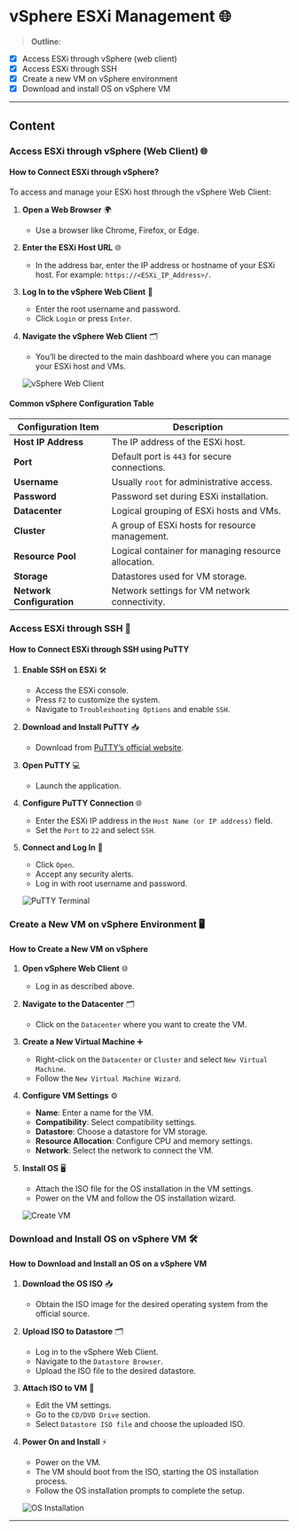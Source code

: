 # **vSphere ESXi Management** 🌐

> **Outline**:

- [x] Access ESXi through vSphere (web client)
- [x] Access ESXi through SSH
- [x] Create a new VM on vSphere environment
- [x] Download and install OS on vSphere VM

---

## **Content**

### **Access ESXi through vSphere (Web Client)** 🌐

#### **How to Connect ESXi through vSphere?**

To access and manage your ESXi host through the vSphere Web Client:

1. **Open a Web Browser** 🌍

   - Use a browser like Chrome, Firefox, or Edge.

2. **Enter the ESXi Host URL** 🌐

   - In the address bar, enter the IP address or hostname of your ESXi host. For example: `https://<ESXi_IP_Address>/`.

3. **Log In to the vSphere Web Client** 🔐

   - Enter the root username and password.
   - Click `Login` or press `Enter`.

4. **Navigate the vSphere Web Client** 🗂️

   - You’ll be directed to the main dashboard where you can manage your ESXi host and VMs.

   ![vSphere Web Client](https://www.vmware.com/content/dam/digitalmarketing/vmware/en/images/vsphere-web-client.png)

#### **Common vSphere Configuration Table**

| Configuration Item        | Description                                         |
| ------------------------- | --------------------------------------------------- |
| **Host IP Address**       | The IP address of the ESXi host.                    |
| **Port**                  | Default port is `443` for secure connections.       |
| **Username**              | Usually `root` for administrative access.           |
| **Password**              | Password set during ESXi installation.              |
| **Datacenter**            | Logical grouping of ESXi hosts and VMs.             |
| **Cluster**               | A group of ESXi hosts for resource management.      |
| **Resource Pool**         | Logical container for managing resource allocation. |
| **Storage**               | Datastores used for VM storage.                     |
| **Network Configuration** | Network settings for VM network connectivity.       |

### **Access ESXi through SSH** 🔐

#### **How to Connect ESXi through SSH using PuTTY**

1. **Enable SSH on ESXi** 🛠️

   - Access the ESXi console.
   - Press `F2` to customize the system.
   - Navigate to `Troubleshooting Options` and enable `SSH`.

2. **Download and Install PuTTY** 📥

   - Download from [PuTTY’s official website](https://www.putty.org/).

3. **Open PuTTY** 💻

   - Launch the application.

4. **Configure PuTTY Connection** 🌐

   - Enter the ESXi IP address in the `Host Name (or IP address)` field.
   - Set the `Port` to `22` and select `SSH`.

5. **Connect and Log In** 🔑

   - Click `Open`.
   - Accept any security alerts.
   - Log in with root username and password.

   ![PuTTY Terminal](https://www.putty.org/images/putty_terminal.png)

### **Create a New VM on vSphere Environment** 🖥️

#### **How to Create a New VM on vSphere**

1. **Open vSphere Web Client** 🌐

   - Log in as described above.

2. **Navigate to the Datacenter** 🗂️

   - Click on the `Datacenter` where you want to create the VM.

3. **Create a New Virtual Machine** ➕

   - Right-click on the `Datacenter` or `Cluster` and select `New Virtual Machine`.
   - Follow the `New Virtual Machine Wizard`.

4. **Configure VM Settings** ⚙️

   - **Name**: Enter a name for the VM.
   - **Compatibility**: Select compatibility settings.
   - **Datastore**: Choose a datastore for VM storage.
   - **Resource Allocation**: Configure CPU and memory settings.
   - **Network**: Select the network to connect the VM.

5. **Install OS** 🖥️

   - Attach the ISO file for the OS installation in the VM settings.
   - Power on the VM and follow the OS installation wizard.

   ![Create VM](https://www.vmware.com/content/dam/digitalmarketing/vmware/en/images/vm_creation.png)

### **Download and Install OS on vSphere VM** 🛠️

#### **How to Download and Install an OS on a vSphere VM**

1. **Download the OS ISO** 📥

   - Obtain the ISO image for the desired operating system from the official source.

2. **Upload ISO to Datastore** 🗂️

   - Log in to the vSphere Web Client.
   - Navigate to the `Datastore Browser`.
   - Upload the ISO file to the desired datastore.

3. **Attach ISO to VM** 🔗

   - Edit the VM settings.
   - Go to the `CD/DVD Drive` section.
   - Select `Datastore ISO file` and choose the uploaded ISO.

4. **Power On and Install** ⚡

   - Power on the VM.
   - The VM should boot from the ISO, starting the OS installation process.
   - Follow the OS installation prompts to complete the setup.

   ![OS Installation](https://www.vmware.com/content/dam/digitalmarketing/vmware/en/images/iso_installation.png)

---
